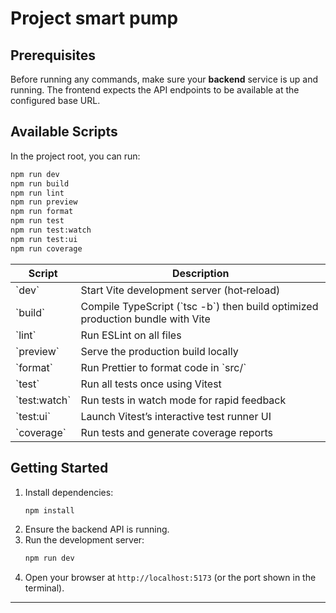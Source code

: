 # Project smart pump


## Prerequisites


Before running any commands, make sure your **backend** service is up and running. The frontend expects the API endpoints to be available at the configured base URL.


## Available Scripts


In the project root, you can run:


```bash
npm run dev
npm run build
npm run lint
npm run preview
npm run format
npm run test
npm run test:watch
npm run test:ui
npm run coverage
```


| Script       | Description                                                                    |
| ------------ | ------------------------------------------------------------------------------ |
| \`dev\`        | Start Vite development server (hot‑reload)                                     |
| \`build\`      | Compile TypeScript (\`tsc -b\`) then build optimized production bundle with Vite |
| \`lint\`       | Run ESLint on all files                                                        |
| \`preview\`    | Serve the production build locally                                             |
| \`format\`     | Run Prettier to format code in \`src/\`                                          |
| \`test\`       | Run all tests once using Vitest                                                |
| \`test:watch\` | Run tests in watch mode for rapid feedback                                     |
| \`test:ui\`    | Launch Vitest’s interactive test runner UI                                     |
| \`coverage\`   | Run tests and generate coverage reports                                        |


## Getting Started


1. Install dependencies:
   ```bash
   npm install
   ```
2. Ensure the backend API is running.
3. Run the development server:
   ```bash
   npm run dev
   ```
4. Open your browser at `http://localhost:5173` (or the port shown in the terminal).


---




